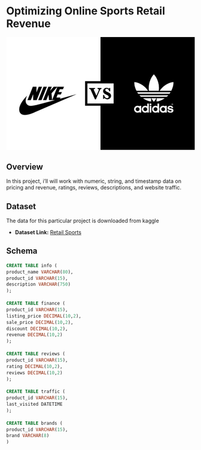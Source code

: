 # Optimizing Online Sports Retail Revenue
![Nike Adidas Logo](https://github.com/marufnawaz/sports_retail1/blob/main/nike-versus-adidas-the-hundreds-article2-900x540-1.jpeg)

## Overview
In this project, i’ll will work with numeric, string, and timestamp data on pricing and revenue, ratings, reviews, descriptions, and website traffic.

## Dataset

The data for this particular project is downloaded from kaggle

- **Dataset Link:** [Retail Sports](https://www.kaggle.com/datasets/irenewidyastuti/datacamp-optimizing-online-sports-retail-revenue)

## Schema

```sql
CREATE TABLE info (
product_name VARCHAR(80),
product_id VARCHAR(15),
description VARCHAR(750)
);

CREATE TABLE finance (
product_id VARCHAR(15),
listing_price DECIMAL(10,2),
sale_price DECIMAL(10,2),
discount DECIMAL(10,2),
revenue DECIMAL(10,2)
);

CREATE TABLE reviews (
product_id VARCHAR(15),
rating DECIMAL(10,2), 
reviews DECIMAL(10,2)
);

CREATE TABLE traffic (
product_id VARCHAR(15),
last_visited DATETIME
);

CREATE TABLE brands (
product_id VARCHAR(15),
brand VARCHAR(8)
)
```
